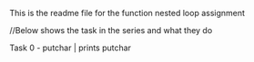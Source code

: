 This is the readme file for the function nested loop assignment 

//Below shows the task in the series and what they do

Task 0 - putchar | prints putchar
